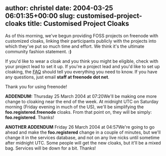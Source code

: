 author: christel
date: 2004-03-25 06:01:35+00:00
slug: customised-project-cloaks
title: Customised Project Cloaks
---

As of this morning, we've begun providing FOSS projects on freenode with customized cloaks, linking their participants publicly with the projects into which they've put so much time and effort.  We think it's the ultimate community fashion statement. **:)**



If you'd like to wear a cloak and you think you might be eligible, check with your project lead to set it up.  If you're a project lead and you'd like to set up cloaking, the  [FAQ](http://freenode.net/faq.shtml#projectcloak) should tell you everything you need to know.  If you have any questions, just email **staff at freenode dot net**.



Thank you for using freenode!



**ADDENDUM:** Thursday 25 March 2004 at 07:20We'll be making one more change to cloaking near the end of the week.  At midnight UTC on Saturday morning (Friday evening in much of the US), we'll be simplifying the **foo.registered.freenode** cloaks.  From that point on, they will be simply: **foo.registered**.  Thanks!



**ANOTHER ADDENDUM** Friday 26 March 2004 at 04:57We're going to go ahead and make the **foo.registered** change in a couple of minutes, but we'll change it in the services database, and not on any live nicks until sometime after midnight UTC.  Some people will get the new cloaks, but it'll be a mixed bag.  Services will be down for a bit. Thanks!
